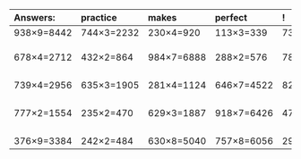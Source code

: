| Answers: | practice | makes | perfect | ! |
| :--- | :--- | :--- | :--- | :--- |
| 938×9=8442 | 744×3=2232 | 230×4=920 | 113×3=339 | 732×3=2196 | 
|   |   |   |   |   | 
|   |   |   |   |   | 
|   |   |   |   |   | 
| 678×4=2712 | 432×2=864 | 984×7=6888 | 288×2=576 | 783×8=6264 | 
|   |   |   |   |   | 
|   |   |   |   |   | 
|   |   |   |   |   | 
|   |   |   |   |   | 
| 739×4=2956 | 635×3=1905 | 281×4=1124 | 646×7=4522 | 825×4=3300 | 
|   |   |   |   |   | 
|   |   |   |   |   | 
|   |   |   |   |   | 
|   |   |   |   |   | 
| 777×2=1554 | 235×2=470 | 629×3=1887 | 918×7=6426 | 475×5=2375 | 
|   |   |   |   |   | 
|   |   |   |   |   | 
|   |   |   |   |   | 
|   |   |   |   |   | 
| 376×9=3384 | 242×2=484 | 630×8=5040 | 757×8=6056 | 297×2=594 | 
